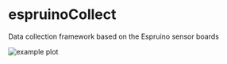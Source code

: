# espruinoCollect
Data collection framework based on the Espruino sensor boards

![example plot](https://github.com/kristofvl/espruinoCollect/blob/main/plotExample.png?raw=true)

